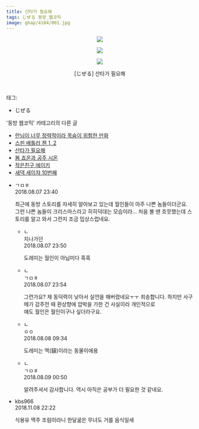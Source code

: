 ```yaml
---
title: 산타가 필요해
tags: じぜる 동방_웹코믹
image: ghap/4184/001.jpg
---
```

<div class="article">
<p style="text-align: center; clear: none; float: none;"><img src="{{ site.nasurl }}/ghap/4184/001.jpg"/></p>
<p style="text-align: center; clear: none; float: none;"><img src="{{ site.nasurl }}/ghap/4184/002.jpg"/></p>
<p style="text-align: center; clear: none; float: none;"><img src="{{ site.nasurl }}/ghap/4184/003.jpg"/></p>
<p style="text-align: center; clear: none; float: none;">[じぜる] 산타가 필요해</p>
<p><br/></p>
</div><div class="tagTrail">
<p>태그: </p>
<ul>
<li>じぜる</li>
</ul>
</div><div class="another">
<p>'동방 웹코믹' 카테고리의 다른 글</p>
<ul>
<li><a href="/2018-02-27-ghap_4206">란님이 너무 정력적이라 목숨이 위험한 만화</a></li>
<li><a href="/2018-02-20-ghap_4200">스핀 배틀러 첸 1, 2</a></li>
<li><a href="/2018-02-10-ghap_4184">산타가 필요해</a></li>
<li><a href="/2018-02-10-ghap_4183">봄 죠온과 공주 시온</a></li>
<li><a href="/2018-02-09-ghap_4180">작은친구 에이키</a></li>
<li><a href="/2018-02-06-ghap_4168">새댁 세이쟈 10번째</a></li>
</ul>
</div><div class="cb_module cb_fluid">
<div class="cb_wrt cb_profile">
<div class="comment">
<ul>
<li class="cb_thumb_off" id="comment15302912">
<div class="cb_comment_area">
<div class="cb_info_area">
<div class="cb_section">
<span class="cb_nick_name">ㄱㅁㅎ</span>
</div>
<div class="cb_section">
<span class="cb_date">2018.08.07 23:40 </span>
</div>
</div>
<div class="cb_dsc_comment">
<p class="cb_dsc">
											최근에 동방 스토리를 자세히 알아보고 있는데 월인들이 아주 나쁜 놈들이더군요. 그런 나쁜 놈들이 크리스마스라고 히히덕대는 모습이라... 처음 볼 땐 흐뭇했는데 스토리를 알고 와서 그런지 조금 밉상스럽네요.
										</p>
</div>
<ul>
<li class="cb_thumb_off" id="comment15302929">
<span class="cb_bu_subnode">ㄴ</span>
<div class="cb_comment_area">
<div class="cb_info_area">
<div class="cb_section">
<span class="cb_nick_name">지나가던</span>
</div>
<div class="cb_section">
<span class="cb_date">2018.08.07 23:50 </span>
</div>
</div>
<div class="cb_dsc_comment">
<p class="cb_dsc">
																도레미는 월인이 아닙미다 흑흑
															</p>
</div>
</div>
</li>
<li class="cb_thumb_off" id="comment15302932">
<span class="cb_bu_subnode">ㄴ</span>
<div class="cb_comment_area">
<div class="cb_info_area">
<div class="cb_section">
<span class="cb_nick_name">ㄱㅁㅎ</span>
</div>
<div class="cb_section">
<span class="cb_date">2018.08.07 23:54 </span>
</div>
</div>
<div class="cb_dsc_comment">
<p class="cb_dsc">
																그런가요? 제 동덕력이 낮아서 실언을 해버렸네요ㅜㅜ 죄송합니다. 하지만 사구메가 감주전 때 환상향에 압박을 가한 건 사실이라 개인적으로<br/>
얘도 월인은 월인이구나 싶더라구요.
															</p>
</div>
</div>
</li>
<li class="cb_thumb_off" id="comment15303287">
<span class="cb_bu_subnode">ㄴ</span>
<div class="cb_comment_area">
<div class="cb_info_area">
<div class="cb_section">
<span class="cb_nick_name">ㅇㅇ</span>
</div>
<div class="cb_section">
<span class="cb_date">2018.08.08 09:34 </span>
</div>
</div>
<div class="cb_dsc_comment">
<p class="cb_dsc">
																도레미는 맥(貘)이라는 동물이에용
															</p>
</div>
</div>
</li>
<li class="cb_thumb_off" id="comment15303866">
<span class="cb_bu_subnode">ㄴ</span>
<div class="cb_comment_area">
<div class="cb_info_area">
<div class="cb_section">
<span class="cb_nick_name">ㄱㅁㅎ</span>
</div>
<div class="cb_section">
<span class="cb_date">2018.08.09 00:50 </span>
</div>
</div>
<div class="cb_dsc_comment">
<p class="cb_dsc">
																알려주셔서 감사합니다. 역시 아직은 공부가 더 필요한 것 같네요.
															</p>
</div>
</div>
</li>
</ul>
</div></li>
<li class="cb_thumb_off" id="comment15370078">
<div class="cb_comment_area">
<div class="cb_info_area">
<div class="cb_section">
<span class="cb_nick_name">kbs966</span>
</div>
<div class="cb_section">
<span class="cb_date">2018.11.08 22:22 </span>
</div>
</div>
<div class="cb_dsc_comment">
<p class="cb_dsc">
											식용유 맥주 조림이라니 한달굶은 무녀도 거를 음식일세
										</p>
</div>
</div></li>
</ul>
</div>
</div><!-- commentList close -->
</div>